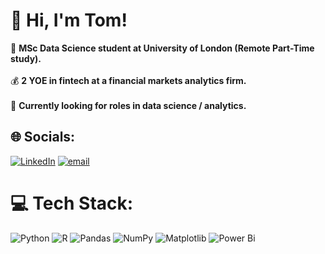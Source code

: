 # 👋 Hi, I'm Tom!
🔬 <b>MSc Data Science student at University of London (Remote Part-Time study).</b><br>
<br>
💰 <b>2 YOE in fintech at a financial markets analytics firm.</b><br>
<br>
🔎 <b>Currently looking for roles in data science / analytics.</b>


## 🌐 Socials:
[![LinkedIn](https://img.shields.io/badge/LinkedIn-%230077B5.svg?logo=linkedin&logoColor=white)](https://linkedin.com/in/thomas-flitcroft) [![email](https://img.shields.io/badge/Email-D14836?logo=gmail&logoColor=white)](mailto:tomflitcroft27@gmail.com) 

# 💻 Tech Stack:
![Python](https://img.shields.io/badge/python-3670A0?style=for-the-badge&logo=python&logoColor=ffdd54) ![R](https://img.shields.io/badge/r-%23276DC3.svg?style=for-the-badge&logo=r&logoColor=white) ![Pandas](https://img.shields.io/badge/pandas-%23150458.svg?style=for-the-badge&logo=pandas&logoColor=white) ![NumPy](https://img.shields.io/badge/numpy-%23013243.svg?style=for-the-badge&logo=numpy&logoColor=white) ![Matplotlib](https://img.shields.io/badge/Matplotlib-%23ffffff.svg?style=for-the-badge&logo=Matplotlib&logoColor=black) ![Power Bi](https://img.shields.io/badge/power_bi-F2C811?style=for-the-badge&logo=powerbi&logoColor=black)
